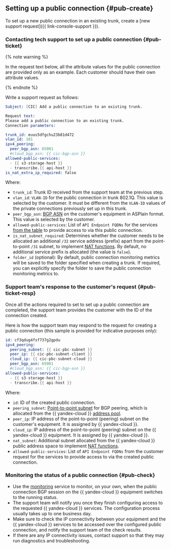 ## Setting up a public connection {#pub-create}

To set up a new public connection in an existing trunk, create a [new support request]({{ link-console-support }}).

### Contacting tech support to set up a public connection {#pub-ticket}

{% note warning %}

In the request text below, all the attribute values for the public connection are provided only as an example. Each customer should have their own attribute values.

{% endnote %}

Write a support request as follows:
```s
Subject: [CIC] Add a public connection to an existing trunk.

Request text:
Please add a public connection to an existing trunk.
Connection parameters:

trunk_id: euus5dfgchu23b81d472
vlan_id: 101
ipv4_peering:
  peer_bgp_asn: 65001
  #cloud_bgp_asn: {{ cic-bgp-asn }}
allowed-public-services:
  - {{ s3-storage-host }}
  - transcribe.{{ api-host }}
is_nat_extra_ip_required: false
```

Where:

* `trunk_id`: Trunk ID received from the support team at the previous step.
* `vlan_id`: `VLAN-ID` for the public connection in trunk 802.1Q. This value is selected by the customer. It must be different from the `VLAN-ID` values of the private connections previously set up in this trunk.
* `peer_bgp_asn`: [BGP ASN](../../interconnect/concepts/priv-con.md#bgp-asn) on the customer's equipment in ASPlain format. This value is selected by the customer.
* `allowed-public-services`: List of `API Endpoint FQDNs` for the services [from the table](../../interconnect/concepts/pub-con.md#svc-list) to provide access to via this public connection.
* `is_nat_subnet_required`: Determines whether the customer needs to be allocated an additional `/32` service address (prefix) apart from the point-to-point `/31` subnet, to implement [NAT functions](../../interconnect/concepts/pub-con.md#svc-nat). By default, no additional service prefix is allocated (the value is `false`).
* `folder_id` (optional): By default, public connection monitoring metrics will be saved to the folder specified when creating a trunk. If required, you can explicitly specify the folder to save the public connection monitoring metrics to.

### Support team's response to the customer's request {#pub-ticket-resp}

Once all the actions required to set to set up a public connection are completed, the support team provides the customer with the ID of the connection created.

Here is how the support team may respond to the request for creating a public connection (this sample is provided for indicative purposes only):
```s
id: cf3qdug4fsf737g2gpdu
ipv4_peering:
  peering_subnet: {{ cic-pbc-subnet }}
  peer_ip: {{ cic-pbc-subnet-client }}
  cloud_ip: {{ cic-pbc-subnet-cloud }}
  peer_bgp_asn: 65001
  #cloud_bgp_asn: {{ cic-bgp-asn }}
allowed-public-services:
  - {{ s3-storage-host }}
  - transcribe.{{ api-host }}
```
Where:

* `id`: ID of the created public connection.
* `peering_subnet`: [Point-to-point subnet](../../interconnect/concepts/pub-con.md#pub-address) for BGP peering, which is allocated from the {{ yandex-cloud }} [address pool](../../vpc/concepts/ips.md).
* `peer_ip`: IP address of the point-to-point (peering) subnet on the customer's equipment. It is assigned by {{ yandex-cloud }}.
* `cloud_ip`: IP address of the point-to-point (peering) subnet on the {{ yandex-cloud }} equipment. It is assigned by {{ yandex-cloud }}.
* `nat_subnet`: Additional subnet allocated from the {{ yandex-cloud }} public address space to implement [NAT functions](../../interconnect/concepts/pub-con.md#pub-nat).
* `allowed-public-services`: List of `API Endpoint FQDNs` from the customer request for the services to provide access to via the created public connection.

### Monitoring the status of a public connection {#pub-check}

* Use the [monitoring](../../interconnect/concepts/monitoring.md#private-mon) service to monitor, on your own, when the public connection BGP session on the {{ yandex-cloud }} equipment switches to the running status.
* The support team will notify you once they finish configuring access to the requested {{ yandex-cloud }} services. The configuration process usually takes up to one business day.
* Make sure to check the IP connectivity between your equipment and the {{ yandex-cloud }} services to be accessed over the configured public connection, and notify the support team of the check results.
* If there are any IP connectivity issues, contact support so that they may run diagnostics and troubleshooting.

